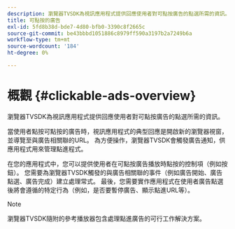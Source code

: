 ```yaml
---
description: 瀏覽器TVSDK為視訊應用程式提供回應使用者對可點按廣告的點選所需的資訊。
title: 可點按的廣告
exl-id: 5fd8b38d-bde7-4d80-bfb0-3390c8f2665c
source-git-commit: be43bbbd1051886c8979ff590a3197b2a7249b6a
workflow-type: tm+mt
source-wordcount: '184'
ht-degree: 0%

---
```


# 概觀 {#clickable-ads-overview}

瀏覽器TVSDK為視訊應用程式提供回應使用者對可點按廣告的點選所需的資訊。

當使用者點按可點按的廣告時，視訊應用程式的典型回應是開啟新的瀏覽器視窗，並導覽至與廣告相關聯的URL。 為方便操作，瀏覽器TVSDK會觸發廣告通知，供應用程式用來管理點進程式。

在您的應用程式中，您可以提供使用者在可點按廣告播放時點按的控制項（例如按鈕）。 您需要為瀏覽器TVSDK觸發的與廣告相關聯的事件（例如廣告開始、廣告點選、廣告完成）建立處理常式。 最後，您需要實作應用程式在使用者廣告點選後將會遵循的特定行為（例如，是否要暫停廣告、顯示點進URL等）。

>[!NOTE]
>
>瀏覽器TVSDK隨附的參考播放器包含處理點進廣告的可行工作解決方案。
